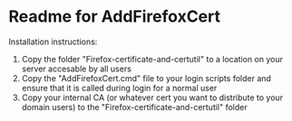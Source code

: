 Readme for AddFirefoxCert
=========================


Installation instructions:

1. Copy the folder "Firefox-certificate-and-certutil" to a location on your server accesable by all users
2. Copy the "AddFirefoxCert.cmd" file to your login scripts folder and ensure that it is called during login for a normal user
3. Copy your internal CA (or whatever cert you want to distribute to your domain users) to the "Firefox-certificate-and-certutil" folder